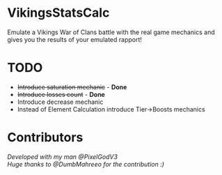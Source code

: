 # VikingsStatsCalc
Emulate a Vikings War of Clans battle with the real game mechanics and gives you the results of your emulated rapport!

# TODO
- ~~Introduce saturation mechanic~~ - **Done**
- ~~Introduce losses count~~ - **Done**
- Introduce decrease mechanic
- Instead of Element Calculation introduce Tier->Boosts mechanics

# Contributors
_Developed with my man @PixelGodV3_  
_Huge thanks to @DumbMahreeo for the contribution :)_

